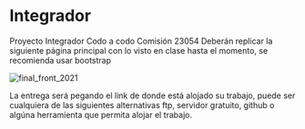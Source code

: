 # Integrador
Proyecto Integrador Codo a codo
Comisión 23054
Deberán replicar la siguiente página principal con lo visto en clase hasta el momento, se recomienda usar bootstrap

![final_front_2021](https://user-images.githubusercontent.com/63799080/235615442-5c399c6e-d510-4e11-9d8d-2e83b3593d12.jpg)

La entrega será pegando el link de donde está alojado su trabajo, puede ser cualquiera de las siguientes alternativas ftp, servidor gratuito, github o algúna herramienta que permita alojar el trabajo.
